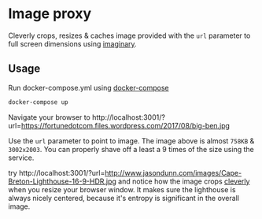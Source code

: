 # Image proxy

Cleverly crops, resizes & caches image provided with the `url` parameter to full screen dimensions using [imaginary](https://github.com/h2non/imaginary).

## Usage

Run docker-compose.yml using [docker-compose](https://docs.docker.com/compose/)

```sh
docker-compose up
```

Navigate your browser to http://localhost:3001/?url=https://fortunedotcom.files.wordpress.com/2017/08/big-ben.jpg

Use the `url` parameter to point to image. The image above is almost `758KB` & `3002x2003`. You can properly shave off a least a 9 times of the size using the service.

try http://localhost:3001/?url=http://www.jasondunn.com/images/Cape-Breton-Lighthouse-16-9-HDR.jpg and notice how the image crops [cleverly](https://github.com/jcupitt/libvips/blob/master/libvips/conversion/smartcrop.c) when you resize your browser window. It makes sure the lighthouse is always nicely centered, because it's entropy is significant in the overall image.

